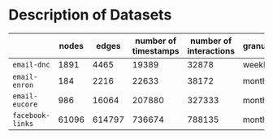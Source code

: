 # Description of Datasets

|                  | nodes | edges  | number of timestamps | number of interactions | granularity | number of snapshots |
|------------------|-------|--------|----------------------|------------------------|-------------|---------------------|
| `email-dnc`      | 1891  | 4465   | 19389                | 32878                  | weekly      | 11                  |
| `email-enron`    | 184   | 2216   | 22633                | 38172                  | monthly     | 31                  |
| `email-eucore`   | 986   | 16064  | 207880               | 327333                 | monthly     | 19                  |
| `facebook-links` | 61096 | 614797 | 736674               | 788135                 | monthly     | 29                  |
